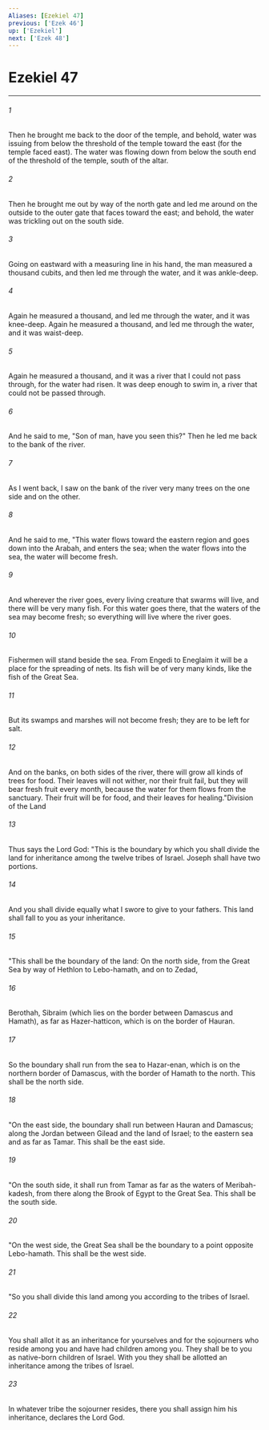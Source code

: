 ```yaml
---
Aliases: [Ezekiel 47]
previous: ['Ezek 46']
up: ['Ezekiel']
next: ['Ezek 48']
---
```

# Ezekiel 47

***

 

###### 1 
Then he brought me back to the door of the temple, and behold, water was issuing from below the threshold of the temple toward the east (for the temple faced east). The water was flowing down from below the south end of the threshold of the temple, south of the altar. 
 

###### 2 
Then he brought me out by way of the north gate and led me around on the outside to the outer gate that faces toward the east; and behold, the water was trickling out on the south side.
 
 

###### 3 
Going on eastward with a measuring line in his hand, the man measured a thousand cubits, and then led me through the water, and it was ankle-deep. 
 

###### 4 
Again he measured a thousand, and led me through the water, and it was knee-deep. Again he measured a thousand, and led me through the water, and it was waist-deep. 
 

###### 5 
Again he measured a thousand, and it was a river that I could not pass through, for the water had risen. It was deep enough to swim in, a river that could not be passed through. 
 

###### 6 
And he said to me, "Son of man, have you seen this?"
 Then he led me back to the bank of the river. 
 

###### 7 
As I went back, I saw on the bank of the river very many trees on the one side and on the other. 
 

###### 8 
And he said to me, "This water flows toward the eastern region and goes down into the Arabah, and enters the sea; when the water flows into the sea, the water will become fresh. 
 

###### 9 
And wherever the river goes, every living creature that swarms will live, and there will be very many fish. For this water goes there, that the waters of the sea may become fresh; so everything will live where the river goes. 
 

###### 10 
Fishermen will stand beside the sea. From Engedi to Eneglaim it will be a place for the spreading of nets. Its fish will be of very many kinds, like the fish of the Great Sea. 
 

###### 11 
But its swamps and marshes will not become fresh; they are to be left for salt. 
 

###### 12 
And on the banks, on both sides of the river, there will grow all kinds of trees for food. Their leaves will not wither, nor their fruit fail, but they will bear fresh fruit every month, because the water for them flows from the sanctuary. Their fruit will be for food, and their leaves for healing."Division of the Land
 
 

###### 13 
Thus says the Lord God: "This is the boundary by which you shall divide the land for inheritance among the twelve tribes of Israel. Joseph shall have two portions. 
 

###### 14 
And you shall divide equally what I swore to give to your fathers. This land shall fall to you as your inheritance.
 
 

###### 15 
"This shall be the boundary of the land: On the north side, from the Great Sea by way of Hethlon to Lebo-hamath, and on to Zedad, 
 

###### 16 
Berothah, Sibraim (which lies on the border between Damascus and Hamath), as far as Hazer-hatticon, which is on the border of Hauran. 
 

###### 17 
So the boundary shall run from the sea to Hazar-enan, which is on the northern border of Damascus, with the border of Hamath to the north. This shall be the north side.
 
 

###### 18 
"On the east side, the boundary shall run between Hauran and Damascus; along the Jordan between Gilead and the land of Israel; to the eastern sea and as far as Tamar. This shall be the east side.
 
 

###### 19 
"On the south side, it shall run from Tamar as far as the waters of Meribah-kadesh, from there along the Brook of Egypt to the Great Sea. This shall be the south side.
 
 

###### 20 
"On the west side, the Great Sea shall be the boundary to a point opposite Lebo-hamath. This shall be the west side.
 
 

###### 21 
"So you shall divide this land among you according to the tribes of Israel. 
 

###### 22 
You shall allot it as an inheritance for yourselves and for the sojourners who reside among you and have had children among you. They shall be to you as native-born children of Israel. With you they shall be allotted an inheritance among the tribes of Israel. 
 

###### 23 
In whatever tribe the sojourner resides, there you shall assign him his inheritance, declares the Lord God.
 
